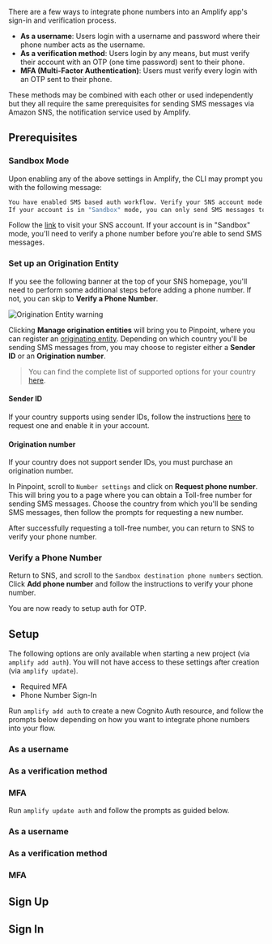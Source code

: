 There are a few ways to integrate phone numbers into an Amplify app's sign-in and verification process. 
- **As a username**: Users login with a username and password where their phone number acts as the username.
- **As a verification method**: Users login by any means, but must verify their account with an OTP (one time password) sent to their phone.
- **MFA (Multi-Factor Authentication)**: Users must verify every login with an OTP sent to their phone.

These methods may be combined with each other or used independently but they all require the same prerequisites for sending SMS messages via Amazon SNS, the notification service used by Amplify.

## Prerequisites

### Sandbox Mode

Upon enabling any of the above settings in Amplify, the CLI may prompt you with the following message:

```bash
You have enabled SMS based auth workflow. Verify your SNS account mode in the SNS console: https://console.aws.amazon.com/sns/v3/home#/mobile/text-messaging
If your account is in "Sandbox" mode, you can only send SMS messages to verified recipient phone numbers.
```

Follow the [link](https://console.aws.amazon.com/sns/v3/home#/mobile/text-messaging) to visit your SNS account. If your account is in "Sandbox" mode, you'll need to verify a phone number before you're able to send SMS messages. 

### Set up an Origination Entity

If you see the following banner at the top of your SNS homepage, you'll need to perform some additional steps before adding a phone number. If not, you can skip to **Verify a Phone Number**.

![Origination Entity warning](~/images/sns_origination_entity.png)

Clicking **Manage origination entities** will bring you to Pinpoint, where you can register an [originating entity](https://docs.aws.amazon.com/sns/latest/dg/channels-sms-originating-identities.html). Depending on which country you'll be sending SMS messages from, you may choose to register either a **Sender ID** or an **Origination number**.

> You can find the complete list of supported options for your country [here](https://docs.aws.amazon.com/pinpoint/latest/userguide/channels-sms-countries.html).

#### Sender ID

If your country supports using sender IDs, follow the instructions [here](https://docs.aws.amazon.com/pinpoint/latest/userguide/channels-sms-countries.html) to request one and enable it in your account.

#### Origination number

If your country does not support sender IDs, you must purchase an origination number.

In Pinpoint, scroll to `Number settings` and click on **Request phone number**. This will bring you to a page where you can obtain a Toll-free number for sending SMS messages. Choose the country from which you'll be sending SMS messages, then follow the prompts for requesting a new number.

After successfully requesting a toll-free number, you can return to SNS to verify your phone number.

### Verify a Phone Number

Return to SNS, and scroll to the `Sandbox destination phone numbers` section. Click **Add phone number** and follow the instructions to verify your phone number.

You are now ready to setup auth for OTP.

## Setup

<amplify-callout warning>

The following options are only available when starting a new project (via `amplify add auth`). You will not have access to these settings after creation (via `amplify update`).

- Required MFA
- Phone Number Sign-In

</amplify-callout>

<amplify-block-switcher>

<amplify-block name="New Project">

Run `amplify add auth` to create a new Cognito Auth resource, and follow the prompts below depending on how you want to integrate phone numbers into your flow.

### As a username

<inline-fragment platform="flutter" src="~/lib/auth/fragments/flutter/phone/add_username.md"></inline-fragment>

### As a verification method

<inline-fragment platform="flutter" src="~/lib/auth/fragments/flutter/phone/add_verification.md"></inline-fragment>

### MFA

<inline-fragment platform="flutter" src="~/lib/auth/fragments/flutter/phone/add_mfa.md"></inline-fragment>

</amplify-block>

<amplify-block name="Existing Auth">

Run `amplify update auth` and follow the prompts as guided below.

### As a username

<inline-fragment platform="flutter" src="~/lib/auth/fragments/flutter/phone/update_username.md"></inline-fragment>

### As a verification method

<inline-fragment platform="flutter" src="~/lib/auth/fragments/flutter/phone/update_verification.md"></inline-fragment>

### MFA

<inline-fragment platform="flutter" src="~/lib/auth/fragments/flutter/phone/update_mfa.md"></inline-fragment>

</amplify-block>

</amplify-block-switcher>

## Sign Up

<inline-fragment platform="flutter" src="~/lib/auth/fragments/flutter/phone/sign_up.md"></inline-fragment>

## Sign In

<inline-fragment platform="flutter" src="~/lib/auth/fragments/flutter/phone/sign_in.md"></inline-fragment>
